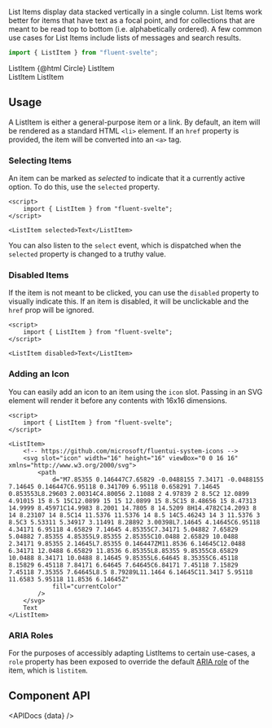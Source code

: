<script lang="ts">
    import { ListItem } from "$lib";
    import { Showcase, APIDocs } from "$site/lib";

    import Circle from "@fluentui/svg-icons/icons/circle_16_regular.svg?raw";

    import data from "$lib/ListItem/ListItem.svelte?raw&sveld";
</script>

List Items display data stacked vertically in a single column. List Items work better for items that have text as a focal point, and for collections that are meant to be read top to bottom (i.e. alphabetically ordered). A few common use cases for List Items include lists of messages and search results.

```ts
import { ListItem } from "fluent-svelte";
```

<Showcase repl="">
    <div style="inline-size: 240px">
        <ListItem>ListItem</ListItem>
        <ListItem>
            <svelte:fragment slot="icon">
                {@html Circle}
            </svelte:fragment>
            ListItem
        </ListItem>
        <ListItem selected>ListItem</ListItem>
        <ListItem disabled>ListItem</ListItem>
    </div>
</Showcase>

## Usage

A ListItem is either a general-purpose item or a link. By default, an item will be rendered as a standard HTML `<li>` element. If an `href` property is provided, the item will be converted into an `<a>` tag.

### Selecting Items

An item can be marked as _selected_ to indicate that it a currently active option. To do this, use the `selected` property.

```svelte example
<script>
	import { ListItem } from "fluent-svelte";
</script>

<ListItem selected>Text</ListItem>
```

You can also listen to the `select` event, which is dispatched when the `selected` property is changed to a truthy value.

### Disabled Items

If the item is not meant to be clicked, you can use the `disabled` property to visually indicate this. If an item is disabled, it will be unclickable and the `href` prop will be ignored.

```svelte example
<script>
	import { ListItem } from "fluent-svelte";
</script>

<ListItem disabled>Text</ListItem>
```

### Adding an Icon

You can easily add an icon to an item using the `icon` slot. Passing in an SVG element will render it before any contents with 16x16 dimensions.

```svelte example
<script>
	import { ListItem } from "fluent-svelte";
</script>

<ListItem>
	<!-- https://github.com/microsoft/fluentui-system-icons -->
	<svg slot="icon" width="16" height="16" viewBox="0 0 16 16" xmlns="http://www.w3.org/2000/svg">
		<path
			d="M7.85355 0.146447C7.65829 -0.0488155 7.34171 -0.0488155 7.14645 0.146447C6.95118 0.341709 6.95118 0.658291 7.14645 0.853553L8.29603 2.00314C4.80056 2.11088 2 4.97839 2 8.5C2 12.0899 4.91015 15 8.5 15C12.0899 15 15 12.0899 15 8.5C15 8.48656 15 8.47313 14.9999 8.45971C14.9983 8.2001 14.7805 8 14.5209 8H14.4782C14.2093 8 14 8.23107 14 8.5C14 11.5376 11.5376 14 8.5 14C5.46243 14 3 11.5376 3 8.5C3 5.53311 5.34917 3.11491 8.28892 3.00398L7.14645 4.14645C6.95118 4.34171 6.95118 4.65829 7.14645 4.85355C7.34171 5.04882 7.65829 5.04882 7.85355 4.85355L9.85355 2.85355C10.0488 2.65829 10.0488 2.34171 9.85355 2.14645L7.85355 0.146447ZM11.8536 6.14645C12.0488 6.34171 12.0488 6.65829 11.8536 6.85355L8.85355 9.85355C8.65829 10.0488 8.34171 10.0488 8.14645 9.85355L6.64645 8.35355C6.45118 8.15829 6.45118 7.84171 6.64645 7.64645C6.84171 7.45118 7.15829 7.45118 7.35355 7.64645L8.5 8.79289L11.1464 6.14645C11.3417 5.95118 11.6583 5.95118 11.8536 6.14645Z"
			fill="currentColor"
		/>
	</svg>
	Text
</ListItem>
```

### ARIA Roles

For the purposes of accessibly adapting ListItems to certain use-cases, a `role` property has been exposed to override the default [ARIA role](https://developer.mozilla.org/en-US/docs/Web/Accessibility/ARIA/ARIA_Techniques) of the item, which is `listitem`.

## Component API

<APIDocs {data} />
